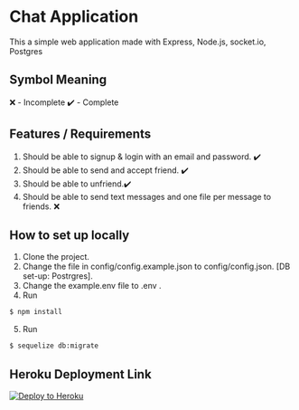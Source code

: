 # Chat Application
This a simple web application made with Express, Node.js, socket.io, Postgres

## Symbol Meaning
❌ - Incomplete
✔️ - Complete
## Features / Requirements
1. Should be able to signup & login with an email and password. ✔️
2. Should be able to send and accept friend. ✔️
3. Should be able to unfriend.✔️
4. Should be able to send text messages and one file per message to friends. ❌


## How to set up locally

1. Clone the project.
2. Change the file in config/config.example.json to config/config.json. [DB set-up: Postrgres].
3. Change the example.env file to .env .
4. Run 
```sh
$ npm install 
```
5. Run
```sh
$ sequelize db:migrate
```

## Heroku Deployment Link
[![Deploy to Heroku](https://www.herokucdn.com/deploy/button.svg)](https://capstone-chatapp.herokuapp.com)
